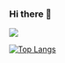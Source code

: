 ### Hi there 👋

<!--
**zxcv00/zxcv00** is a ✨ _special_ ✨ repository because its `README.md` (this file) appears on your GitHub profile.

Here are some ideas to get you started:

- 🔭 I’m currently working on ...
- 🌱 I’m currently learning ...
- 👯 I’m looking to collaborate on ...
- 🤔 I’m looking for help with ...
- 💬 Ask me about ...
- 📫 How to reach me: ...
- 😄 Pronouns: ...
- ⚡ Fun fact: ...
-->

<img src="https://capsule-render.vercel.app/api?type=waving&color=BAD0E1&height=250&section=header&text=Lee%20&animation=fadeIn&fontSize=90" />


<!-- ![Anurag's GitHub stats](https://github-readme-stats.vercel.app/api?username=zxcv00&show_icons=true&theme=nord) -->

[![Top Langs](https://github-readme-stats.vercel.app/api/top-langs/?username=zxcv00&layout=compact&theme=nord)](https://github.com/anuraghazra/github-readme-stats)


